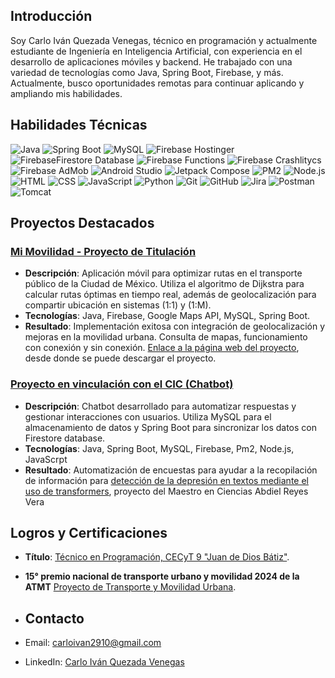 ## Introducción
Soy Carlo Iván Quezada Venegas, técnico en programación y actualmente estudiante de Ingeniería en Inteligencia Artificial, con experiencia en el desarrollo de aplicaciones móviles y backend. He trabajado con una variedad de tecnologías como Java, Spring Boot, Firebase, y más. Actualmente, busco oportunidades remotas para continuar aplicando y ampliando mis habilidades.

## Habilidades Técnicas
![Java](https://img.shields.io/badge/Java-17-orange) 
![Spring Boot](https://img.shields.io/badge/Spring%20Boot-3.3.3-brightgreen) 
![MySQL](https://img.shields.io/badge/MySQL-8.0-blue)
![Firebase Hostinger](https://img.shields.io/badge/Firebase-Hosting-yellow)
![FirebaseFirestore Database](https://img.shields.io/badge/Firebase-FirestorDatabase-yellow)
![Firebase Functions](https://img.shields.io/badge/Firebase-Functions-yellow)
![Firebase Crashlitycs](https://img.shields.io/badge/Firebase-Crashlitycs-yellow)
![Firebase AdMob](https://img.shields.io/badge/Firebase-AdMob-yellow)
![Android Studio](https://img.shields.io/badge/Android%20Studio-4.1-green)
![Jetpack Compose](https://img.shields.io/badge/Jetpack%20Compose-UI-blue)
![PM2](https://img.shields.io/badge/PM2-5.4.2-lightgrey)
![Node.js](https://img.shields.io/badge/Node.js-20.17.0-brightgreen)
![HTML](https://img.shields.io/badge/HTML-5-orange)
![CSS](https://img.shields.io/badge/CSS-3-blue)
![JavaScript](https://img.shields.io/badge/JavaScript-ES6-yellow)
![Python](https://img.shields.io/badge/Python-3.8-blue)
![Git](https://img.shields.io/badge/Git-2.34-red)
![GitHub](https://img.shields.io/badge/GitHub-black)
![Jira](https://img.shields.io/badge/Jira-Project_Management-blue)
![Postman](https://img.shields.io/badge/Postman-API-orange)
![Tomcat](https://img.shields.io/badge/Tomcat-Server-yellow)

## Proyectos Destacados

### [Mi Movilidad - Proyecto de Titulación](./Proyecto%20de%20Titulación/)
- **Descripción**: Aplicación móvil para optimizar rutas en el transporte público de la Ciudad de México. Utiliza el algoritmo de Dijkstra para calcular rutas óptimas en tiempo real, además de geolocalización para compartir ubicación en sistemas (1:1) y (1:M).
- **Tecnologías**: Java, Firebase, Google Maps API, MySQL, Spring Boot.
- **Resultado**: Implementación exitosa con integración de geolocalización y mejoras en la movilidad urbana. Consulta de mapas, funcionamiento con conexión y sin conexión. [Enlace a la página web del proyecto](https://mitransporte-768d7.web.app), desde donde se puede descargar el proyecto.


### [Proyecto en vinculación con el CIC (Chatbot)](./Chatbot/)
- **Descripción**: Chatbot desarrollado para automatizar respuestas y gestionar interacciones con usuarios. Utiliza MySQL para el almacenamiento de datos y Spring Boot para sincronizar los datos con Firestore database.
- **Tecnologías**: Java, Spring Boot, MySQL, Firebase, Pm2, Node.js, JavaScrpt
- **Resultado**: Automatización de encuestas para ayudar a la recopilación de información para [detección de la depresión en textos mediante el uso de transformers](https://www.facebook.com/cicipnoficial/posts/pfbid0HuAACTrbreHEs1P75EtiTwpbzHGVMdmBihd7t2AXgoCyPe4hkvMCHgZg6AZii7Pdl?locale=es_LA), proyecto del Maestro en Ciencias Abdiel Reyes Vera

## Logros y Certificaciones
- **Título**: [Técnico en Programación, CECyT 9 "Juan de Dios Bátiz"](https://drive.google.com/file/d/1G5q6m42oK8xnnSYU_iW0A3BdcKRncnZK/view?usp=sharing).
- **15° premio nacional de transporte urbano y movilidad 2024 de la ATMT** [Proyecto de Transporte y Movilidad Urbana](https://www.movilidad3.com.mx/2024/10/14/ganadores-del-15-premio-nacional-de-transporte-urbano-y-movilidad-2024-de-la-amtm/).

- ## Contacto
- Email: carloivan2910@gmail.com
- LinkedIn: [Carlo Iván Quezada Venegas](https://www.linkedin.com/in/carlo-iván-quezada-venegas-24440b305/)



